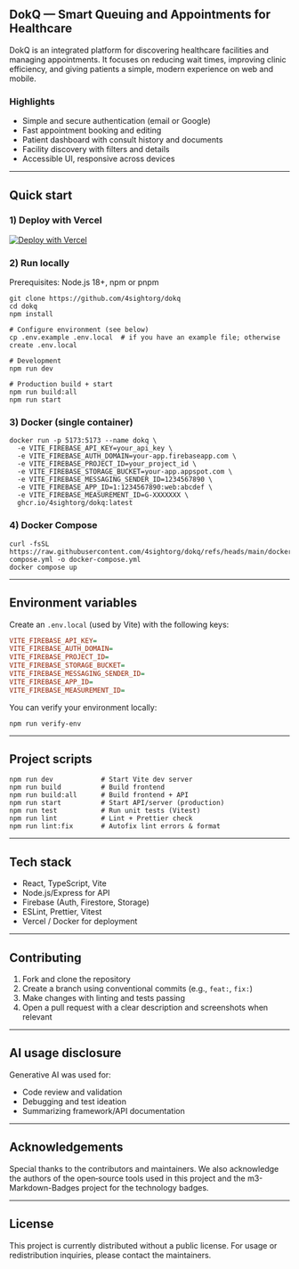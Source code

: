 ## DokQ — Smart Queuing and Appointments for Healthcare

DokQ is an integrated platform for discovering healthcare facilities and managing appointments. It focuses on reducing wait times, improving clinic efficiency, and giving patients a simple, modern experience on web and mobile.

### Highlights

- Simple and secure authentication (email or Google)
- Fast appointment booking and editing
- Patient dashboard with consult history and documents
- Facility discovery with filters and details
- Accessible UI, responsive across devices

---

## Quick start

### 1) Deploy with Vercel

[![Deploy with Vercel](https://vercel.com/button)](https://vercel.com/new/clone?repository-url=https://github.com/4sightorg/dokq)

### 2) Run locally

Prerequisites: Node.js 18+, npm or pnpm

```shell
git clone https://github.com/4sightorg/dokq
cd dokq
npm install

# Configure environment (see below)
cp .env.example .env.local  # if you have an example file; otherwise create .env.local

# Development
npm run dev

# Production build + start
npm run build:all
npm run start
```

### 3) Docker (single container)

```shell
docker run -p 5173:5173 --name dokq \
  -e VITE_FIREBASE_API_KEY=your_api_key \
  -e VITE_FIREBASE_AUTH_DOMAIN=your-app.firebaseapp.com \
  -e VITE_FIREBASE_PROJECT_ID=your_project_id \
  -e VITE_FIREBASE_STORAGE_BUCKET=your-app.appspot.com \
  -e VITE_FIREBASE_MESSAGING_SENDER_ID=1234567890 \
  -e VITE_FIREBASE_APP_ID=1:1234567890:web:abcdef \
  -e VITE_FIREBASE_MEASUREMENT_ID=G-XXXXXXX \
  ghcr.io/4sightorg/dokq:latest
```

### 4) Docker Compose

```shell
curl -fsSL https://raw.githubusercontent.com/4sightorg/dokq/refs/heads/main/docker-compose.yml -o docker-compose.yml
docker compose up
```

---

## Environment variables

Create an `.env.local` (used by Vite) with the following keys:

```ini
VITE_FIREBASE_API_KEY=
VITE_FIREBASE_AUTH_DOMAIN=
VITE_FIREBASE_PROJECT_ID=
VITE_FIREBASE_STORAGE_BUCKET=
VITE_FIREBASE_MESSAGING_SENDER_ID=
VITE_FIREBASE_APP_ID=
VITE_FIREBASE_MEASUREMENT_ID=
```

You can verify your environment locally:

```shell
npm run verify-env
```

---

## Project scripts

```text
npm run dev            # Start Vite dev server
npm run build          # Build frontend
npm run build:all      # Build frontend + API
npm run start          # Start API/server (production)
npm run test           # Run unit tests (Vitest)
npm run lint           # Lint + Prettier check
npm run lint:fix       # Autofix lint errors & format
```

---

## Tech stack

- React, TypeScript, Vite
- Node.js/Express for API
- Firebase (Auth, Firestore, Storage)
- ESLint, Prettier, Vitest
- Vercel / Docker for deployment

---

## Contributing

1. Fork and clone the repository
2. Create a branch using conventional commits (e.g., `feat:`, `fix:`)
3. Make changes with linting and tests passing
4. Open a pull request with a clear description and screenshots when relevant

---

## AI usage disclosure

Generative AI was used for:

- Code review and validation
- Debugging and test ideation
- Summarizing framework/API documentation

---

## Acknowledgements

Special thanks to the contributors and maintainers. We also acknowledge the authors of the open‑source tools used in this project and the m3-Markdown-Badges project for the technology badges.

---

## License

This project is currently distributed without a public license. For usage or redistribution inquiries, please contact the maintainers.
